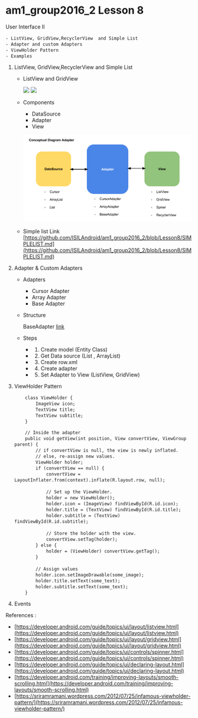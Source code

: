 # am1_group2016_2 Lesson 8

User Interface II

    - ListView, GridView,RecyclerView  and Simple List
    - Adapter and custom Adapters
    - ViewHolder Pattern
    - Examples
   
 1. ListView, GridView,RecyclerView  and Simple List
 
    - ListView and GridView
    
      ![](https://developer.android.com/images/ui/listview.png) ![](https://developer.android.com/images/ui/gridview.png)
            
    - Components
    
        * DataSource
        * Adapter
        * View
        
        ![](https://github.com/ISILAndroid/am1_group2016_2/blob/Lesson8/Android%20Adapter.png)
        
    - Simple list
        Link [https://github.com/ISILAndroid/am1_group2016_2/blob/Lesson8/SIMPLELIST.md](https://github.com/ISILAndroid/am1_group2016_2/blob/Lesson8/SIMPLELIST.md)
 
 2. Adapter & Custom Adapters
 
    - Adapters
        * Cursor Adapter
        * Array Adapter
        * Base Adapter
            
    - Structure
    
        BaseAdapter [link](https://github.com/ISILAndroid/am1_group2016_2/blob/Lesson8/ADAPTER.md)
        
    - Steps 
    
        * 1. Create model (Entity Class)
        * 2. Get Data source (List , ArrayList)
        * 3. Create row.xml
        * 4. Create adapter
        * 5. Set Adapter to View (ListView, GridView)
    
 3. ViewHolder Pattern
 
    ```
        class ViewHolder {
            ImageView icon;
            TextView title;
            TextView subtitle;
        }
    ```
    ```
        // Inside the adapter
        public void getView(int position, View convertView, ViewGroup parent) {
            // if convertView is null, the view is newly inflated.
            // else, re-assign new values.
            ViewHolder holder;
            if (convertView == null) {
                convertView = LayoutInflater.from(context).inflate(R.layout.row, null);

                // Set up the ViewHolder.
                holder = new ViewHolder();
                holder.icon = (ImageView) findViewById(R.id.icon);
                holder.title = (TextView) findViewById(R.id.title);
                holder.subtitle = (TextView) findViewById(R.id.subtitle);

                // Store the holder with the view.
                convertView.setTag(holder);
            } else {
                holder = (ViewHolder) convertView.getTag();
            }

            // Assign values
            holder.icon.setImageDrawable(some_image);
            holder.title.setText(some_text);
            holder.subtitle.setText(some_text);
        }
    ```
    
 4. Events
 
References :

   - [https://developer.android.com/guide/topics/ui/layout/listview.html](https://developer.android.com/guide/topics/ui/layout/listview.html)
   - [https://developer.android.com/guide/topics/ui/layout/gridview.html](https://developer.android.com/guide/topics/ui/layout/gridview.html)
   - [https://developer.android.com/guide/topics/ui/controls/spinner.html](https://developer.android.com/guide/topics/ui/controls/spinner.html)
   - [https://developer.android.com/guide/topics/ui/declaring-layout.html](https://developer.android.com/guide/topics/ui/declaring-layout.html)
   - [https://developer.android.com/training/improving-layouts/smooth-scrolling.html](https://developer.android.com/training/improving-layouts/smooth-scrolling.html)
   - [https://sriramramani.wordpress.com/2012/07/25/infamous-viewholder-pattern/](https://sriramramani.wordpress.com/2012/07/25/infamous-viewholder-pattern/)
   
   
   
   
